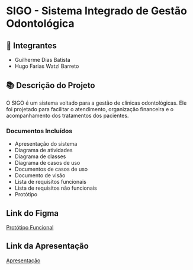 # SIGO - Sistema Integrado de Gestão Odontológica

## 👥 Integrantes

- Guilherme Dias Batista  
- Hugo Farias Watzl Barreto

## 📚 Descrição do Projeto

O SIGO é um sistema voltado para a gestão de clínicas odontológicas. Ele foi projetado para facilitar o atendimento, organização financeira e o acompanhamento dos tratamentos dos pacientes.

###  Documentos Incluídos
- Apresentação do sistema
- Diagrama de atividades
- Diagrama de classes
- Diagrama de casos de uso   
- Documentos de casos de uso
- Documento de visão 
- Lista de requisitos funcionais 
- Lista de requisitos não funcionais
- Protótipo


## Link do Figma
 <A href = "https://www.figma.com/proto/WJ4rzBBXTAVyWOCxsCmoqs/Logo-Plasma?node-id=3-3&p=f&t=j2v0Mi7iGo8KUOAa-0&scaling=scale-down&content-scaling=fixed&page-id=0%3A1&starting-point-node-id=3%3A3" target = "_black">Protótipo Funcional </a>

## Link da Apresentação
<A href = "https://gamma.app/docs/SIGO-Sistema-Integrado-de-Gestao-Odontologica-d9y2j1abqqtr246?mode=doc"> Apresentação
